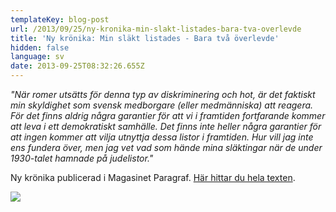 ```yaml
---
templateKey: blog-post
url: /2013/09/25/ny-kronika-min-slakt-listades-bara-tva-overlevde
title: 'Ny krönika: Min släkt listades - Bara två överlevde'
hidden: false
language: sv
date: 2013-09-25T08:32:26.655Z
---
```

_"När romer utsätts för denna typ av diskriminering och hot, är det faktiskt min skyldighet som svensk medborgare (eller medmänniska) att reagera. För det finns aldrig några garantier för att vi i framtiden fortfarande kommer att leva i ett demokratiskt samhälle. Det finns inte heller några garantier för att ingen kommer att vilja utnyttja dessa listor i framtiden. Hur vill jag inte ens fundera över, men jag vet vad som hände mina släktingar när de under 1930-talet hamnade på judelistor."_

Ny krönika publicerad i Magasinet Paragraf. [Här hittar du hela texten](http://www.magasinetparagraf.se/kronikor/min-slakt-listades#.UkK4Irwqu0M.facebook).

![](/uploads/paragraf2jpg.jpg)

